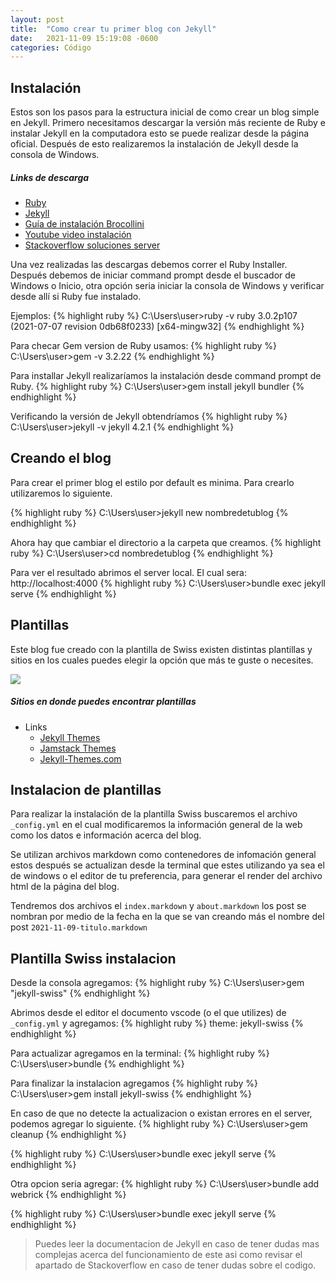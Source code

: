 ```yaml
---
layout: post
title:  "Como crear tu primer blog con Jekyll"
date:   2021-11-09 15:19:08 -0600
categories: Código
---
```


## Instalación
Estos son los pasos para la estructura inicial de como crear un blog simple en Jekyll. Primero necesitamos descargar la versión más reciente de Ruby e instalar Jekyll en la computadora esto se puede realizar desde la página oficial. Después de esto realizaremos la instalación de Jekyll desde la consola de Windows.

##### Links de descarga
* [Ruby]
* [Jekyll]
* [Guía de instalación Brocollini]
* [Youtube video instalación]
* [Stackoverflow soluciones server]

[Ruby]: https://rubyinstaller.org/
[Jekyll]:   https://jekyllrb.com/
[Guía de instalación Brocollini]: https://broccolini.net/swiss/about/
[Youtube video instalación]: https://www.youtube.com/watch?v=yNSOL3KYJ7Y&ab_channel=DrupalalSur
[Stackoverflow soluciones server]: https://stackoverflow.com/questions/37055554/jekyll-serve-not-working

Una vez realizadas las descargas debemos correr el Ruby Installer. Después debemos de iniciar command prompt desde el buscador de Windows o Inicio, otra opción seria iniciar la consola de Windows y verificar desde allí si Ruby fue instalado.

Ejemplos:
{% highlight ruby %}
C:\Users\user>ruby -v
ruby 3.0.2p107 (2021-07-07 revision 0db68f0233) [x64-mingw32]
{% endhighlight %}

Para checar Gem version de Ruby usamos:
{% highlight ruby %}
C:\Users\user>gem -v
3.2.22
{% endhighlight %}

Para installar Jekyll realizaríamos la instalación desde command prompt de Ruby.
{% highlight ruby %}
C:\Users\user>gem install jekyll bundler
{% endhighlight %}

Verificando la versión de Jekyll obtendríamos
{% highlight ruby %}
C:\Users\user>jekyll -v
jekyll 4.2.1
{% endhighlight %}

## Creando el blog
Para crear el primer blog el estilo por default es minima. Para crearlo utilizaremos lo siguiente.

{% highlight ruby %}
C:\Users\user>jekyll new nombredetublog
{% endhighlight %}

Ahora hay que cambiar el directorio a la carpeta que creamos.
{% highlight ruby %}
C:\Users\user>cd nombredetublog
{% endhighlight %}

Para ver el resultado abrimos el server local. El cual sera: http://localhost:4000 
{% highlight ruby %}
C:\Users\user>bundle exec jekyll serve
{% endhighlight %}

## Plantillas

Este blog fue creado con la plantilla de Swiss existen distintas plantillas y sitios en los cuales puedes elegir la opción que más te guste o necesites.

![](https://cloud.githubusercontent.com/assets/334891/18477206/d9dc55fc-799a-11e6-89f2-b4ae150caa80.png)

##### Sitios en donde puedes encontrar plantillas

* Links
  * [Jekyll Themes]
  * [Jamstack Themes]
  * [Jekyll-Themes.com]

 [Jekyll Themes]: https://jekyllthemes.io/
 [Jamstack Themes]: https://jamstackthemes.dev/ssg/jekyll/
 [Jekyll-Themes.com]: https://jekyll-themes.com/
 
## Instalacion de plantillas
Para realizar la instalación de la plantilla Swiss buscaremos el archivo `_config.yml` en el cual modificaremos la información general de la web como los datos e información acerca del blog.

Se utilizan archivos markdown como contenedores de infomación general estos después se actualizan desde la terminal que estes utilizando ya sea el de windows o el editor de tu preferencia, para generar el render del archivo html de la página del blog.

Tendremos dos archivos el `index.markdown` y `about.markdown` los post se nombran por medio de la fecha en la que se van creando más el nombre del post `2021-11-09-titulo.markdown`

## Plantilla Swiss instalacion
Desde la consola agregamos:
{% highlight ruby %}
C:\Users\user>gem "jekyll-swiss"
{% endhighlight %}

Abrimos desde el editor el documento vscode (o el que utilizes) de `_config.yml` y agregamos:
{% highlight ruby %}
theme: jekyll-swiss
{% endhighlight %}

Para actualizar agregamos en la terminal:
{% highlight ruby %}
C:\Users\user>bundle
{% endhighlight %}

Para finalizar la instalacion agregamos
{% highlight ruby %}
C:\Users\user>gem install jekyll-swiss
{% endhighlight %}

En caso de que no detecte la actualizacion o existan errores en el server, podemos agregar lo siguiente.
{% highlight ruby %}
C:\Users\user>gem cleanup
{% endhighlight %}

{% highlight ruby %}
C:\Users\user>bundle exec jekyll serve
{% endhighlight %}

Otra opcion seria agregar:
{% highlight ruby %}
C:\Users\user>bundle add webrick
{% endhighlight %}

{% highlight ruby %}
C:\Users\user>bundle exec jekyll serve
{% endhighlight %}

> Puedes leer la documentacion de Jekyll en caso de tener dudas mas complejas acerca del funcionamiento de este asi como revisar el apartado de Stackoverflow en caso de tener dudas sobre el codigo.